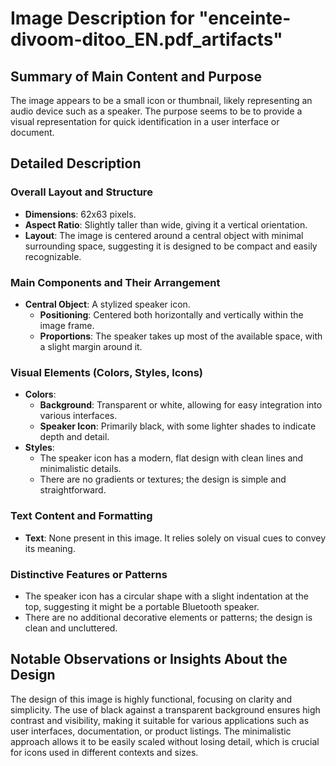 # Image Description for "enceinte-divoom-ditoo_EN.pdf_artifacts"

## Summary of Main Content and Purpose

The image appears to be a small icon or thumbnail, likely representing an audio device such as a speaker. The purpose seems to be to provide a visual representation for quick identification in a user interface or document.

## Detailed Description

### Overall Layout and Structure
- **Dimensions**: 62x63 pixels.
- **Aspect Ratio**: Slightly taller than wide, giving it a vertical orientation.
- **Layout**: The image is centered around a central object with minimal surrounding space, suggesting it is designed to be compact and easily recognizable.

### Main Components and Their Arrangement
- **Central Object**: A stylized speaker icon.
  - **Positioning**: Centered both horizontally and vertically within the image frame.
  - **Proportions**: The speaker takes up most of the available space, with a slight margin around it.

### Visual Elements (Colors, Styles, Icons)
- **Colors**:
  - **Background**: Transparent or white, allowing for easy integration into various interfaces.
  - **Speaker Icon**: Primarily black, with some lighter shades to indicate depth and detail.
- **Styles**:
  - The speaker icon has a modern, flat design with clean lines and minimalistic details.
  - There are no gradients or textures; the design is simple and straightforward.

### Text Content and Formatting
- **Text**: None present in this image. It relies solely on visual cues to convey its meaning.

### Distinctive Features or Patterns
- The speaker icon has a circular shape with a slight indentation at the top, suggesting it might be a portable Bluetooth speaker.
- There are no additional decorative elements or patterns; the design is clean and uncluttered.

## Notable Observations or Insights About the Design

The design of this image is highly functional, focusing on clarity and simplicity. The use of black against a transparent background ensures high contrast and visibility, making it suitable for various applications such as user interfaces, documentation, or product listings. The minimalistic approach allows it to be easily scaled without losing detail, which is crucial for icons used in different contexts and sizes.